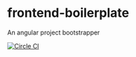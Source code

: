 # frontend-boilerplate
An angular project bootstrapper

[![Circle CI](https://circleci.com/gh/yoda-yoda/frontend-boilerplate.svg?style=svg)](https://circleci.com/gh/yoda-yoda/frontend-boilerplate)